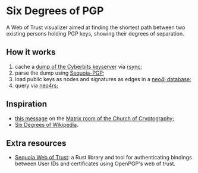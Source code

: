 # Six Degrees of PGP

A Web of Trust visualizer aimed at finding the shortest path between two existing persons holding PGP keys, showing their degrees of separation.

## How it works

1. cache a [dump of the Cyberbits keyserver](https://mirror.cyberbits.eu/hockeypuck/dump/) via [rsync](https://github.com/rsyncproject/rsync);
2. parse the dump using [Sequoia-PGP](https://gitlab.com/sequoia-pgp/sequoia/-/tree/main/);
3. load public keys as nodes and signatures as edges in a [neo4j database](https://neo4j.com/);
4. query via [neo4rs](https://github.com/neo4j-labs/neo4rs);

## Inspiration

- [this message](https://matrix.to/#/!aIgZXmFayJJhxsRtgN:matrix.org/$sdUOTGnUt52J109HXcPzwULhac09A3TDY8z2A55qLt4?via=matrix.org) on the [Matrix room of the Church of Cryptography](https://matrix.to/#/#churchofcrypto:matrix.org);
- [Six Degrees of Wikipedia](https://github.com/jwngr/sdow).

## Extra resources

- [Sequoia Web of Trust](https://gitlab.com/sequoia-pgp/sequoia-wot): a Rust library and tool for authenticating bindings between User IDs and certificates using OpenPGP's web of trust.
